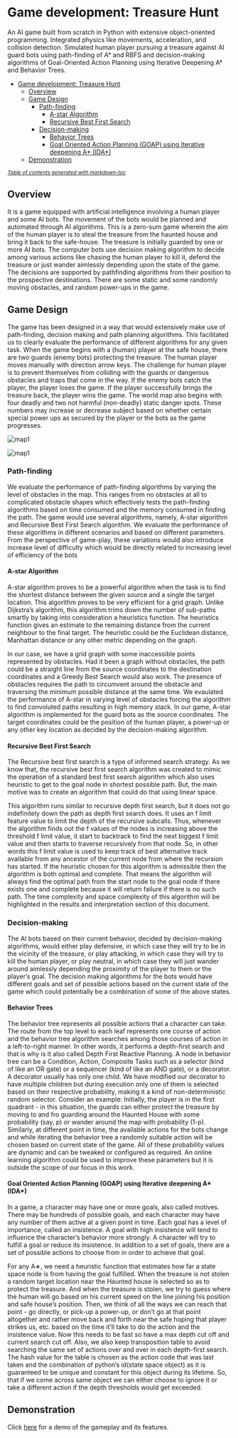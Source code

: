 # Game development: Treasure Hunt

An AI game built from scratch in Python with extensive object-oriented programming. Integrated physics like movements, acceleration, and collision detection. Simulated human player pursuing a treasure against AI guard bots using path-finding of A* and RBFS and decision-making algorithms of Goal-Oriented Action Planning using Iterative Deepening A* and Behavior Trees.

- [Game development: Treasure Hunt](#game-development--treasure-hunt)
  * [Overview](#overview)
  * [Game Design](#game-design)
    + [Path-finding](#path-finding)
      - [A-star Algorithm](#a-star-algorithm)
      - [Recursive Best First Search](#recursive-best-first-search)
    + [Decision-making](#decision-making)
      - [Behavior Trees](#behavior-trees)
      - [Goal Oriented Action Planning (GOAP) using Iterative deepening A* (IDA*)](#goal-oriented-action-planning--goap--using-iterative-deepening-a---ida--)
  * [Demonstration](#demonstration)

<small><i><a href='http://ecotrust-canada.github.io/markdown-toc/'>Table of contents generated with markdown-toc</a></i></small>


## Overview
It is a game equipped with artificial intelligence involving a human player and some AI bots. The movement of the bots would be planned and automated through AI algorithms. This is a zero-sum game wherein the aim of the human player is to steal the treasure from the haunted house and bring it back to the safe-house. The treasure is initially guarded by one or more AI bots. The computer bots use decision making algorithm to decide among various actions like chasing the human player to kill it, defend the treasure or just wander aimlessly depending upon the state of the game. The decisions are supported by pathfinding algorithms from their position to the prospective destinations. There are some static and some randomly moving obstacles, and random power-ups in the game.

## Game Design

The game has been designed in a way that would extensively make use of path-finding, decision making and path planning algorithms. This facilitated us to clearly evaluate the performance of different algorithms for any given task. When the game begins with a (human) player at the safe house, there are two guards (enemy bots) protecting the treasure. The human player moves manually with direction arrow keys. The challenge for human player is to prevent themselves from colliding with the guards or dangerous obstacles and traps that come in the way. If the enemy bots catch the player, the player loses the game. If the player successfully brings the treasure back, the player wins the game. The world map also begins with four deadly and two not harmful (non-deadly) static danger spots. These numbers may increase or decrease subject based on whether certain special power ups as secured by the player or the bots as the game progresses.

![map1](./imgs/map1.png)

![map1](./imgs/map2.png)

### Path-finding
We evaluate the performance of path-finding algorithms by varying the level of obstacles in the map. This ranges from no obstacles at all to complicated obstacle shapes which effectively tests the path-finding algorithms based on time consumed and the memory consumed in finding the path. The game would use several algorithms, namely, A-star algorithm and Recursive Best First Search algorithm. We evaluate the performance of these algorithms in different scenarios and based on different parameters. From the perspective of game-play, these variations would also introduce increase level of difficulty which would be directly related to increasing level of efficiency of the bots

#### A-star Algorithm

A-star algorithm proves to be a powerful algorithm when the task is to find the shortest distance between the given source and a single the target location. This algorithm proves to be very efficient for a grid graph. Unlike Dijkstra’s algorithm, this algorithm trims down the number of sub-paths smartly by taking into consideration a heuristics function. The heuristics function gives an estimate to the remaining distance from the current neighbour to the final target. The heuristic could be the Euclidean distance, Manhattan distance or any other metric depending on the graph.

In our case, we have a grid graph with some inaccessible points represented by obstacles. Had it been a graph without obstacles, the path could be a straight line from the source coordinates to the destination coordinates and a Greedy Best Search would also work. The presence of obstacles requires the path to circumvent around the obstacle and traversing the minimum possible distance at the same time. We evaulated the performance of A-star in varying level of obstacles forcing the algorithm to find convoluted paths resulting in high memory stack.
In our game, A-star algorithm is implemented for the guard bots as the source coordinates. The target coordinates could be the position of the human player, a power-up or any other key location as decided by the decision-making algorithm.

#### Recursive Best First Search
The Recursive best first search is a type of informed search strategy. As we know that, the recursive best first search algorithm was created to mimic the operation of a standard best first search algorithm which also uses heuristic to get to the goal node in shortest possible path. But, the main motive was to create an algorithm that could do that using linear space.

This algorithm runs similar to recursive depth first search, but it does not go indefinitely down the path as depth first search does. It uses an f limit feature value to limit the depth of the recursive subcalls. Thus, whenever the algorithm finds out the f values of the nodes is increasing above the threshold f limit value, it start to backtrack to find the next biggest f limit value and then starts to traverse recursively from that node. So, in other words this f limit value is used to keep track of best alternative track available from any ancestor of the current node from where the recursion has started.
If the heuristic chosen for this algorithm is admissible then the algorithm is both optimal and complete. That means the algorithm will always find the optimal path from the start node to the goal node if there exists one and complete because it will return failure if there is no such path. The time complexity and space complexity of this algorithm will be highlighted in the results and interpretation section of this document.

### Decision-making
The AI bots based on their current behavior, decided by decision-making algorithms, would either play defensive, in which case they will try to be in the vicinity of the treasure, or play attacking, in which case they will try to kill the human player, or play neutral, in which case they will just wander around aimlessly depending the proximity of the player
to them or the player’s goal. The decision making algorithms for the bots would have different goals and set of possible actions based on the current state of the game which could potentially be a combination of some of the above states.

#### Behavior Trees
The behavior tree represents all possible actions that a character can take. The route from the top level to each leaf represents one course of action and the behavior tree algorithm searches among those courses of action in a left-to-right manner. In other words, it performs a depth-first search and that is why is it also called Depth First Reactive Planning.
A node in behavior tree can be a Condition, Action, Composite Tasks such as a selector (kind of like an OR gate) or a sequencer (kind of like an AND gate), or a decorator. A decorator usually has only one child. We have modified our decorator to have multiple children but during execution
only one of them is selected based on their respective probability, making it a kind of non-deterministic random selector. Consider an example: Initially, the player is in the first quadrant - in this situation, the guards can either protect the treasure by moving to and fro guarding around the Haunted House with some probability (say, p) or wander around the map with probability (1-p). Similarly, at different point in time, the available actions for the bots change and while iterating the behavior tree a randomly suitable action will be chosen based on current state of the game. All of these probability values are dynamic and can be tweaked or configured as required. An online learning algorithm could be used to improve these parameters but it is outside the scope of our focus in this work.

#### Goal Oriented Action Planning (GOAP) using Iterative deepening A* (IDA*)
In a game, a character may have one or more goals, also called motives. There may be hundreds of possible goals, and each character may have any number of them active at a given point in time. Each goal has a level of importance, called an insistence. A goal with high insistence will tend to influence the character’s behavior more strongly. A character will try to fulfill a goal or reduce its insistence. In addition to a set of goals, there are a set of possible actions to choose from in order to achieve that goal.

For any A∗, we need a heuristic function that estimates how far a state space node is from having the goal fulfilled. When the treasure is not stolen a random target location near the Haunted house is selected so as to protect the treasure. And when the treasure is stolen, we try to guess where the human will go based on his current speed on the line joining his position and safe house’s position. Then, we think of all the ways we can reach that point - go directly, or pick-up a power-up, or don’t go at that point altogether and rather move back and forth near the safe hoping that player strikes us, etc. based on the time it’ll take to do the action and the insistence value. Now this needs to be fast so have a max depth cut off and current search cut off. Also, we also keep transposition table to avoid searching the same set of actions
over and over in each depth-first search. The hash value for the table is chosen as the action code that was last taken and the combination of python’s id(state space object) as it is guaranteed to be unique and constant for this object during its lifetime. So, that if we come across same object we can either choose to ignore it or take a different action if the depth thresholds would get exceeded.

## Demonstration
Click [here](https://drive.google.com/file/d/1Jbya3wxzWGOmJF4I3PHVPqXfhKVSP6KC/view) for a demo of the gameplay and its features.

